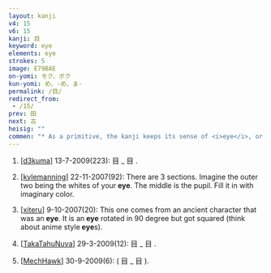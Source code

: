 ```yaml
---
layout: kanji
v4: 15
v6: 15
kanji: 目
keyword: eye
elements: eye
strokes: 5
image: E79BAE
on-yomi: モク、ボク
kun-yomi: め、-め、ま-
permalink: /目/
redirect_from:
 - /15/
prev: 田
next: 古
heisig: ""
commen: "* As a primitive, the kanji keeps its sense of <i>eye</i>, or more specifically, an <i>eyeball</i>. When placed in the surroundings of a complex kanji, the primitive will sometimes be turned on its side."
---
```


1) [<a href="http://kanji.koohii.com/profile/d3kuma">d3kuma</a>] 13-7-2009(223): 目 _ 目 .

2) [<a href="http://kanji.koohii.com/profile/kylemanning">kylemanning</a>] 22-11-2007(92): There are 3 sections. Imagine the outer two being the whites of your<strong> eye</strong>. The middle is the pupil. Fill it in with imaginary color.

3) [<a href="http://kanji.koohii.com/profile/xiteru">xiteru</a>] 9-10-2007(20): This one comes from an ancient character that was an<strong> eye</strong>. It is an<strong> eye</strong> rotated in 90 degree but got squared (think about anime style<strong> eye</strong>s).

4) [<a href="http://kanji.koohii.com/profile/TakaTahuNuva">TakaTahuNuva</a>] 29-3-2009(12): 目 _ 目 .

5) [<a href="http://kanji.koohii.com/profile/MechHawk">MechHawk</a>] 30-9-2009(6): ( 目 _ 目 ).


